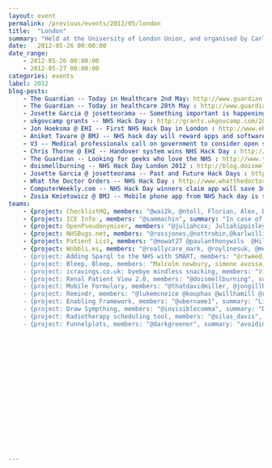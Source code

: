 ```yaml
---
layout: event
permalink: /previous/events/2012/05/london
title:  "London"
summary: "Held at the University of London Union, and organised by Carl Reynolds."
date:   2012-05-26 00:00:00
date_range:
    - 2012-05-26 00:00:00
    - 2012-05-27 00:00:00
categories: events
label: 2012
blog-posts:
    - The Guardian -- Today in Healthcare 2nd May: http://www.guardian.co.uk/global/2012/may/02/today-in-healthcare-2-may
    - The Guardian -- Today in healthcare 28th May : http://www.guardian.co.uk/healthcare-network/2012/may/28/today-in-healthcare-28-may
    - Josette Garcia @ josetteorama -- Something important is happening : http://www.josetteorama.com/nhs-hack-day-something-important-is-happening/
    - ukgovcamp grants -- NHS Hack Day : http://grants.ukgovcamp.com/2012/04/24/nhs-hack-day
    - Jon Hoeksma @ EHI -- First NHS Hack Day in London : http://www.ehi.co.uk/news/ehi/7752/first-nhs-hack-day-in-london
    - Aniket Tavare @ BMJ -- NHS hack day will reward apps and software tools that help patients and doctors : http://www.bmj.com/content/344/bmj.e3609?tab=citation
    - V3 -- Medical professionals call on government to consider open source software for NHS IT systems : http://www.v3.co.uk/v3-uk/news/2179177/medical-professionals-government-consider-source-software-nhs-systems
    - Chris Thorne @ EHI -- Handover system wins NHS Hack Day : http://www.ehi.co.uk/news/acute-care/7777/handover-system-wins-nhs-hack-day
    - The Guardian -- Looking for geeks who love the NHS : http://www.theguardian.com/healthcare-network/2012/jun/06/nhs-hack-day-apps-patient-hell
    - doismellburning -- NHS Hack Day London 2012 : http://blog.doismellburning.co.uk/2012/06/05/nhs-hack-day-london-2012
    - Josette Garcia @ josetteorama -- Past and Future Hack Days : http://www.josetteorama.com/hack-daysbarcamps/nhs-past-and-future-hack-days
    - What the Doctor Orders -- NHS Hack Day : http://www.whatthedoctororders.com/2012/05/26/nhs-hack-day-geeks-who-love-the-nhs/
    - ComputerWeekly.com -- NHS Hack Day winners claim app will save 3m : http://www.computerweekly.com/news/2240160016/NHS-Hack-Day-winners-claim-app-will-save-3m
    - Zosia Kmietowicz @ BMJ -- Mobile phone app from NHS hack day is set to transform handovers and task lists : http://www.bmj.com/content/345/bmj.e5162.full?rss=1
teams:
    - {project: ChecklistHQ, members: "@wai2k, @ntoll, Florian, Alex, Dan, Tony", summary: "Checklist curation for doctors", url: "http://checklisthq.com/"}
    - {project: ICE Info , members: "@sammachin", summary: "In case of Emergency Infomation", url:""}
    - {project: OpenPseudonymiser, members: "@juliahcox; Juliahippisleycox@gmail.com", summary: "Open source utilities for inter-operable pseduonymisation of patient identifiable data at source in NHS clinical systems", url:"www.openpseudonymiser.org"}
    - {project: NHSBugs.net, members: "@rossjones,@nottrobin,@karlwilliams,@colinwren", summary: "Tracking and requesting fixes for bug in the NHS", url:"http://nhsbugs.net"}
    - {project: Patient List, members: "@mowat27 @paulanthonywils  @Hilakata @robdykedotcom @jongillham", summary:        "Daily patient list creator", url:"http://patientlist.newcontext.co.uk/"}
    - {project: Wobbli.es, members: "@reallycare_mark, @roylinesuk, @meyouhana, @douglivingston, @jreeve0", summary: "Confront your spare tyre.  Daily.", url:http://wobbli.es"}
    - {project: Adding Sparql to the NHS with SMART, members: "@rtweed, @rcw1969, @interstar, @crimble24", summary: "Smart app demo using HES dataset", url:"Http://smart2.vistaewd.net/vista/hackday/demo.ewd"}
    - {project: Bleep, Bleep, members: "Malcolm newbury, simone avossa, sean radford, joe *apple, tony knowles, francis wong, greg hall", summary: "disruptive software as service mobile contact solution for clinicians", url:"http://guildfoss.com/pg/blog/read/162/bleep-bleep"}
    - {project: icravings.co.uk: byebye mindless snacking, members: "Vicky Cullen, Anne Hsu, Tom O'Brien, Ian Guy, Bruno Cepollina, Adam Towler", summary: "Solving obesity by tracking and rewarding self-control and healthy eating habits", url:"www.icravings.co.uk"}
    - {project: Renal Patient View 2.0, members: "@doismellburning", summary: "Renal patient view-patients as partners in their care", url:"http://nhshackday.doismellburning.co.uk:8080/patientview/"}
    - {project: Mobile Formulary, members: "@thatdavidmiller, @jongillham, @vgul, @tomtaylor", summary: "Get current prescribing data on your mobile phone", url:"http://formulary.herokuapp.com"}
    - {project: Remindr, members: "@lukemcneice @kouphax @willhamill @ruairiq @lukaszbudnik @kylethompson86", summary: "A service for sending scheduled reminder messages about medication schemes, repeat prescriptions and appointments to patients via SMS. ", url:"http://remindr-nhshackday.herokuapp.com"}
    - {project: Enabling Framework, members: "@ubername1", summary: "Liberating Utility through Nurturing Collaborative Habits", url:""}
    - {project: Draw Sympthing, members: "@invisiblecomma", summary: "Draw Something for diseases", url:"http://alf.hubmed.org/2012/05/draw-sympthing/"}
    - {project: Radiotherapy scheduling tool, members: "@silas_davis", summary: "Efficiently schedules resources to provide radiotherapy care", url:"https://bitbucket.org/martinspeleo/patienttasklist"}
    - {project: Funnelplots, members: "@darkgreener", summary: "avoiding league tables for public health data", url:""}


















---
```

